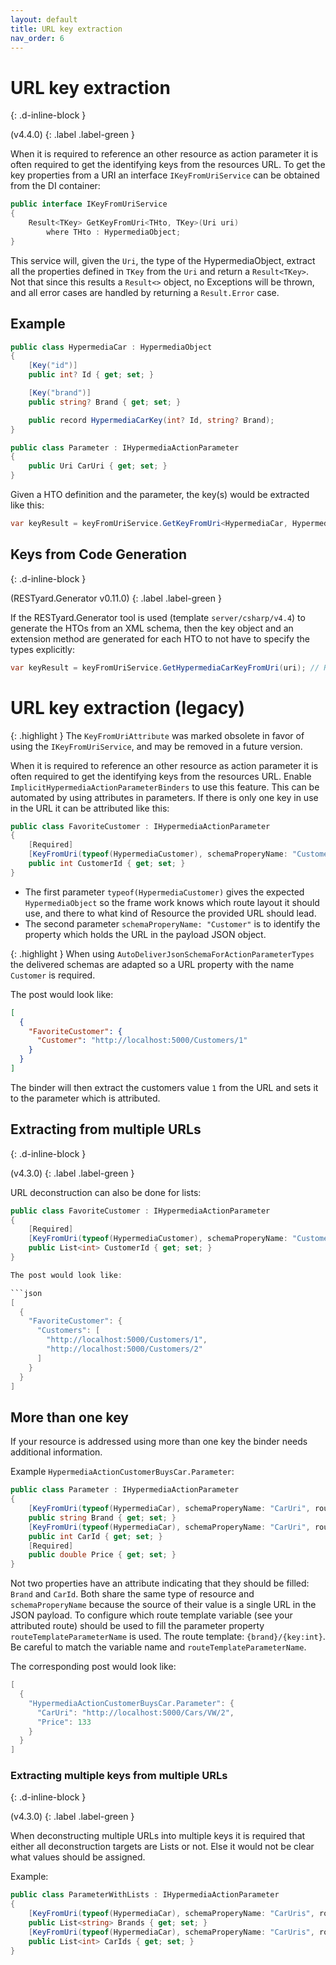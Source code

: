 ```yaml
---
layout: default
title: URL key extraction
nav_order: 6
---
```


# URL key extraction
{: .d-inline-block }

(v4.4.0)
{: .label .label-green }

When it is required to reference an other resource as action parameter it is often required to get the identifying keys from the resources URL.
To get the key properties from a URI an interface ``IKeyFromUriService`` can be obtained from the DI container:
```csharp
public interface IKeyFromUriService
{
    Result<TKey> GetKeyFromUri<THto, TKey>(Uri uri)
        where THto : HypermediaObject;
}
```

This service will, given the `Uri`, the type of the HypermediaObject, extract all the properties defined in `TKey` from the `Uri` and return a `Result<TKey>`.
Not that since this results a `Result<>` object, no Exceptions will be thrown, and all error cases are handled by returning a `Result.Error` case.

## Example

```csharp
public class HypermediaCar : HypermediaObject
{
    [Key("id")]
    public int? Id { get; set; }

    [Key("brand")]
    public string? Brand { get; set; }

    public record HypermediaCarKey(int? Id, string? Brand);
}
```

```csharp
public class Parameter : IHypermediaActionParameter
{
    public Uri CarUri { get; set; }
}
```

Given a HTO definition and the parameter, the key(s) would be extracted like this:
```csharp
var keyResult = keyFromUriService.GetKeyFromUri<HypermediaCar, HypermediaCar.HypermediaCarKey>(parameter.CarUri);
```

## Keys from Code Generation
{: .d-inline-block }

(RESTyard.Generator v0.11.0)
{: .label .label-green }

If the RESTyard.Generator tool is used (template `server/csharp/v4.4`) to generate the HTOs from an XML schema, then the key object and an extension method are generated for each HTO to not have to specify the types explicitly:
```csharp
var keyResult = keyFromUriService.GetHypermediaCarKeyFromUri(uri); // Returns Result<HypermediaCar.HypermediaCarKey>
```

# URL key extraction (legacy)


{: .highlight }
The `KeyFromUriAttribute` was marked obsolete in favor of using the `IKeyFromUriService`, and may be removed in a future version.

When it is required to reference an other resource as action parameter it is often required to get the identifying keys from the resources URL.
Enable `ImplicitHypermediaActionParameterBinders` to use this feature.
This can be automated by using attributes in parameters.
If there is only one key in use in the URL it can be attributed like this:

```csharp
public class FavoriteCustomer : IHypermediaActionParameter
{
    [Required]
    [KeyFromUri(typeof(HypermediaCustomer), schemaProperyName: "Customer")]
    public int CustomerId { get; set; }
}
```

- The first parameter `typeof(HypermediaCustomer)` gives the expected `HypermediaObject` so the frame work knows which route layout it should use, and there to what kind of Resource the provided URL should lead.
- The second parameter `schemaProperyName: "Customer"` is to identify the property which holds the URL in the payload JSON object.

{: .highlight }
When using `AutoDeliverJsonSchemaForActionParameterTypes` the delivered schemas are adapted so a URL property with the name `Customer` is required.

The post would look like:

```json
[
  {
    "FavoriteCustomer": {
      "Customer": "http://localhost:5000/Customers/1"
    }
  }
]
```

The binder will then extract the customers value `1` from the URL and sets it to the parameter which is attributed.

## Extracting from multiple URLs
{: .d-inline-block }

(v4.3.0)
{: .label .label-green }

URL deconstruction can also be done for lists:

```csharp
public class FavoriteCustomer : IHypermediaActionParameter
{
    [Required]
    [KeyFromUri(typeof(HypermediaCustomer), schemaProperyName: "Customers")]
    public List<int> CustomerId { get; set; }
}

The post would look like:

```json
[
  {
    "FavoriteCustomer": {
      "Customers": [
        "http://localhost:5000/Customers/1",
        "http://localhost:5000/Customers/2"
      ]
    }
  }
]
```

## More than one key

If your resource is addressed using more than one key the binder needs additional information.

Example `HypermediaActionCustomerBuysCar.Parameter`:

``` csharp
public class Parameter : IHypermediaActionParameter
{
    [KeyFromUri(typeof(HypermediaCar), schemaProperyName: "CarUri", routeTemplateParameterName: "brand")]
    public string Brand { get; set; }
    [KeyFromUri(typeof(HypermediaCar), schemaProperyName: "CarUri", routeTemplateParameterName: "key")]
    public int CarId { get; set; }
    [Required]
    public double Price { get; set; }
}
```

Not two properties have an attribute indicating that they should be filled: `Brand` and `CarId`. Both share the same type of resource and `schemaProperyName` because the source of their value is a single URL in the JSON payload.
To configure which route template variable (see your attributed route) should be used to fill the parameter property `routeTemplateParameterName` is used.
The route template: `{brand}/{key:int}`. Be careful to match the variable name and `routeTemplateParameterName`.

The corresponding post would look like:

``` csharp
[
  {
    "HypermediaActionCustomerBuysCar.Parameter": {
      "CarUri": "http://localhost:5000/Cars/VW/2",
      "Price": 133
    }
  }
]
```

### Extracting multiple keys from multiple URLs
{: .d-inline-block }

(v4.3.0)
{: .label .label-green }

When deconstructing multiple URLs into multiple keys it is required
that either all deconstruction targets are Lists or not. Else it would not be clear what values should be assigned.

Example:

``` csharp
public class ParameterWithLists : IHypermediaActionParameter
{
    [KeyFromUri(typeof(HypermediaCar), schemaProperyName: "CarUris", routeTemplateParameterName: "brand")]
    public List<string> Brands { get; set; }
    [KeyFromUri(typeof(HypermediaCar), schemaProperyName: "CarUris", routeTemplateParameterName: "key")]
    public List<int> CarIds { get; set; }
}
```
